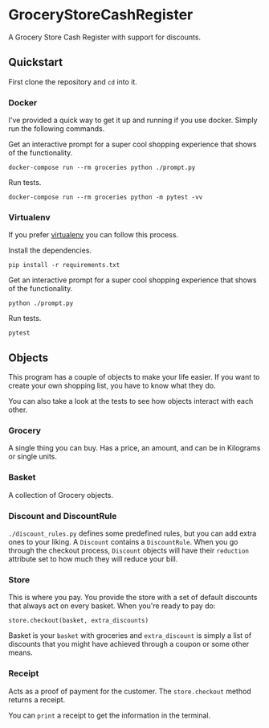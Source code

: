 # GroceryStoreCashRegister

A Grocery Store Cash Register with support for discounts.

## Quickstart
First clone the repository and `cd` into it.

### Docker
I've provided a quick way to get it up and running if you use docker. Simply run the following commands.

Get an interactive prompt for a super cool shopping experience that shows of the functionality.
```commandline
docker-compose run --rm groceries python ./prompt.py
```

Run tests.
```commandline
docker-compose run --rm groceries python -m pytest -vv
```

### Virtualenv
If you prefer [virtualenv](https://virtualenv.pypa.io/en/latest/installation/) you can follow this process.

Install the dependencies. 
````commandline
pip install -r requirements.txt
````

Get an interactive prompt for a super cool shopping experience that shows of the functionality.
```commandline
python ./prompt.py
```

Run tests.
```commandline
pytest
```

## Objects
This program has a couple of objects to make your life easier. 
If you want to create your own shopping list, you have to know what they do.

You can also take a look at the tests to see how objects interact with each other.

### Grocery
A single thing you can buy. Has a price, an amount, and can be in Kilograms or single units.

### Basket
A collection of Grocery objects.

### Discount and DiscountRule
`./discount_rules.py` defines some predefined rules, but you can add extra ones to your liking.
A `Discount` contains a `DiscountRule`. When you go through the checkout process, `Discount` objects will have their
`reduction` attribute set to how much they will reduce your bill.

### Store
This is where you pay.
You provide the store with a set of default discounts that always act on every basket.
When you're ready to pay do:
```
store.checkout(basket, extra_discounts)
```

Basket is your `basket` with groceries and `extra_discount` is simply a list of discounts that you might have achieved through a coupon or some other means.

### Receipt
Acts as a proof of payment for the customer.
The `store.checkout` method returns a receipt.

You can `print` a receipt to get the information in the terminal.
